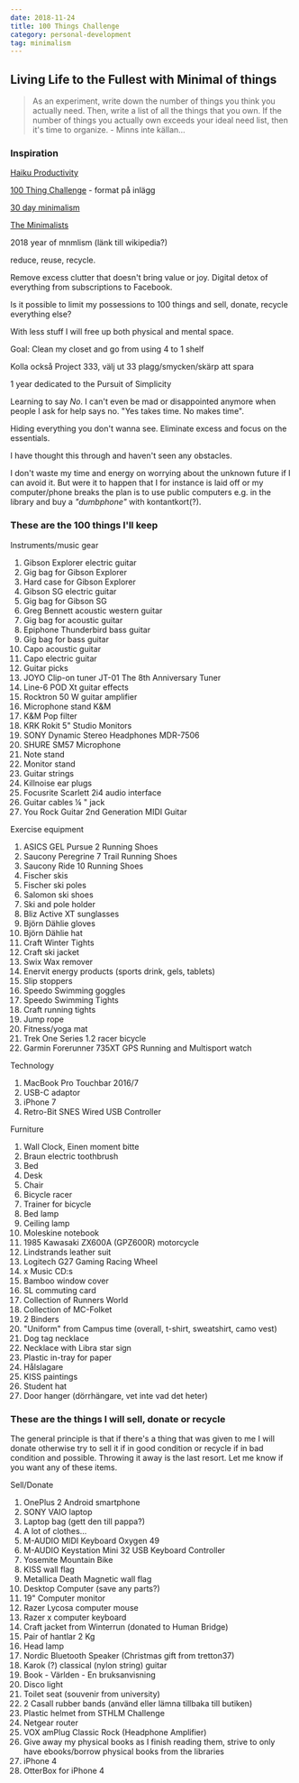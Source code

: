 ```yaml
---
date: 2018-11-24
title: 100 Things Challenge
category: personal-development
tag: minimalism
---
```


## Living Life to the Fullest with Minimal of things

> As an experiment, write down the number of things you think you actually need. Then, write a list of all the things that you own. If the number of things you actually own exceeds your ideal need list, then it's time to organize. - Minns inte källan...

### Inspiration

[Haiku Productivity](https://zenhabits.net/haiku-productivity-the-fine-art-of-limiting-yourself-to-the-essential/)

[100 Thing Challenge](https://zenhabits.net/minimalist-fun-the-100-things-challenge/) - format på inlägg

[30 day minimalism](https://www.pickuplimes.com/single-post/2017/11/05/30-DAYS-TO-MINIMALISM-printable-guide)

[The Minimalists](https://www.youtube.com/watch?v=w7rewjFNiys)

2018 year of mnmlism (länk till wikipedia?)

reduce, reuse, recycle.

Remove excess clutter that doesn't bring value or joy. Digital detox of everything from subscriptions to Facebook.

Is it possible to limit my possessions to 100 things and sell, donate, recycle everything else?

With less stuff I will free up both physical and mental space.

Goal: Clean my closet and go from using 4 to 1 shelf

Kolla också Project 333, välj ut 33 plagg/smycken/skärp att spara

1 year dedicated to the Pursuit of Simplicity

Learning to say *No*. I can't even be mad or disappointed anymore when people I ask for help says no. "Yes takes time. No makes time".

Hiding everything you don't wanna see. Eliminate excess and focus on the essentials.

I have thought this through and haven't seen any obstacles.

I don't waste my time and energy on worrying about the unknown future if I can avoid it. But were it to happen that I for instance is laid off or my computer/phone breaks the plan is to use public computers e.g. in the library and buy a *"dumbphone"* with kontantkort(?).

### These are the 100 things I'll keep

Instruments/music gear

1. Gibson Explorer electric guitar
2. Gig bag for Gibson Explorer
3. Hard case for Gibson Explorer
4. Gibson SG electric guitar
5. Gig bag for Gibson SG
6. Greg Bennett acoustic western guitar
7. Gig bag for acoustic guitar
8. Epiphone Thunderbird bass guitar
9. Gig bag for bass guitar
10. Capo acoustic guitar
11. Capo electric guitar
12. Guitar picks
13. JOYO Clip-on tuner JT-01 The 8th Anniversary Tuner
14. Line-6 POD Xt guitar effects
15. Rocktron 50 W guitar amplifier
16. Microphone stand K&M
17. K&M Pop filter
18. KRK Rokit 5" Studio Monitors
19. SONY Dynamic Stereo Headphones MDR-7506
20. SHURE SM57 Microphone
21. Note stand
22. Monitor stand
23. Guitar strings
24. Killnoise ear plugs
25. Focusrite Scarlett 2i4 audio interface
26. Guitar cables ¼ " jack
27. You Rock Guitar 2nd Generation MIDI Guitar

Exercise equipment

1. ASICS GEL Pursue 2 Running Shoes
2. Saucony Peregrine 7 Trail Running Shoes
3. Saucony Ride 10 Running Shoes
4. Fischer skis
5. Fischer ski poles
6. Salomon ski shoes
7. Ski and pole holder
8. Bliz Active XT sunglasses
9. Björn Dählie gloves
10. Björn Dählie hat
11. Craft Winter Tights
12. Craft ski jacket
13. Swix Wax remover
14. Enervit energy products (sports drink, gels, tablets)
15. Slip stoppers
16. Speedo Swimming goggles
17. Speedo Swimming Tights
18. Craft running tights
19. Jump rope
20. Fitness/yoga mat
21. Trek One Series 1.2 racer bicycle
22. Garmin Forerunner 735XT GPS Running and Multisport watch

Technology

1. MacBook Pro Touchbar 2016/7
2. USB-C adaptor
3. iPhone 7
4. Retro-Bit SNES Wired USB Controller

Furniture

1. Wall Clock, Einen moment bitte
2. Braun electric toothbrush
3. Bed
4. Desk
5. Chair
6. Bicycle racer
7. Trainer for bicycle
8. Bed lamp
9. Ceiling lamp
10. Moleskine notebook
11. 1985 Kawasaki ZX600A (GPZ600R) motorcycle
12. Lindstrands leather suit
13. Logitech G27 Gaming Racing Wheel
14. x Music CD:s
15. Bamboo window cover
16. SL commuting card
17. Collection of Runners World
18. Collection of MC-Folket
19. 2 Binders
20. "Uniform" from Campus time (overall, t-shirt, sweatshirt, camo vest)
21. Dog tag necklace
22. Necklace with Libra star sign
23. Plastic in-tray for paper
24. Hålslagare
25. KISS paintings
26. Student hat
27. Door hanger (dörrhängare, vet inte vad det heter)

### These are the things I will sell, donate or recycle

The general principle is that if there's a thing that was given to me I will donate otherwise try to sell it if in good condition or recycle if in bad condition and possible. Throwing it away is the last resort. Let me know if you want any of these items.

Sell/Donate

1. OnePlus 2 Android smartphone
2. SONY VAIO laptop
3. Laptop bag (gett den till pappa?)
4. A lot of clothes…
5. M-AUDIO MIDI Keyboard Oxygen 49
6. M-AUDIO Keystation Mini 32 USB Keyboard Controller
7. Yosemite Mountain Bike
8. KISS wall flag
9. Metallica Death Magnetic wall flag
10. Desktop Computer (save any parts?)
11. 19" Computer monitor
12. Razer Lycosa computer mouse
13. Razer x computer keyboard
14. Craft jacket from Winterrun (donated to Human Bridge)
15. Pair of hantlar 2 Kg
16. Head lamp
17. Nordic Bluetooth Speaker (Christmas gift from tretton37)
18. Karok (?) classical (nylon string) guitar
19. Book - Världen - En bruksanvisning
20. Disco light
21. Toilet seat (souvenir from university)
22. 2 Casall rubber bands (använd eller lämna tillbaka till butiken)
23. Plastic helmet from STHLM Challenge
24. Netgear router
25. VOX amPlug Classic Rock (Headphone Amplifier)
26. Give away my physical books as I finish reading them, strive to only have ebooks/borrow physical books from the libraries
27. iPhone 4
28. OtterBox for iPhone 4